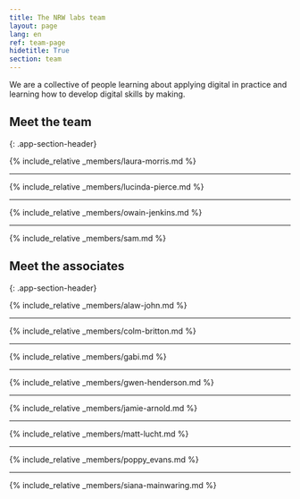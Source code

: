 ```yaml
---
title: The NRW labs team
layout: page
lang: en
ref: team-page
hidetitle: True
section: team
---
```


We are a collective of people learning about applying digital in practice and learning how to develop digital skills by making.

## Meet the team 
{: .app-section-header}

{% include_relative _members/laura-morris.md %}

---

{% include_relative _members/lucinda-pierce.md %}

---

{% include_relative _members/owain-jenkins.md %}

---

{% include_relative _members/sam.md %}


## Meet the associates
{: .app-section-header}

{% include_relative _members/alaw-john.md %}

---

{% include_relative _members/colm-britton.md %}

---

{% include_relative _members/gabi.md %}

---

{% include_relative _members/gwen-henderson.md %}

---

{% include_relative _members/jamie-arnold.md %}

---

{% include_relative _members/matt-lucht.md %}

---

{% include_relative _members/poppy_evans.md %}

---

{% include_relative _members/siana-mainwaring.md %}
